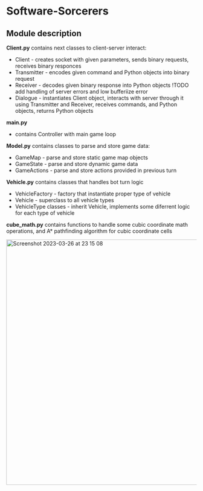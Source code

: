# Software-Sorcerers
## Module description
**Client.py** contains next classes to client-server interact:
- Client - creates socket with given parameters, sends binary requests, receives binary responces
- Transmitter - encodes given command and Python objects into binary request
- Receiver - decodes given binary response into Python objects !TODO add handling of server errors and low bufferiize error
- Dialogue - instantiates Client object, interacts with server through it using Transmitter and Receiver, receives commands, and Python objects, returns Python objects

**main.py** 
- contains Controller with main game loop

**Model.py** contains classes to parse and store game data:
- GameMap - parse and store static game map objects
- GameState - parse and store dynamic game data
- GameActions - parse and store actions provided in previous turn

**Vehicle.py** contains classes that handles bot turn logic
- VehicleFactory - factory that instantiate proper type of vehicle
- Vehicle  - superclass to all vehicle types
- VehicleType classes - inherit Vehicle, implements some diferrent logic for each type of vehicle

**cube_math.py** contains functions to handle some cubic coordinate math operations, and A* pathfinding algorithm for cubic coordinate cells


<img width="651" alt="Screenshot 2023-03-26 at 23 15 08" src="https://user-images.githubusercontent.com/99563071/227805024-7e97d813-d841-4a15-a668-1431fb8b9cb8.png">
